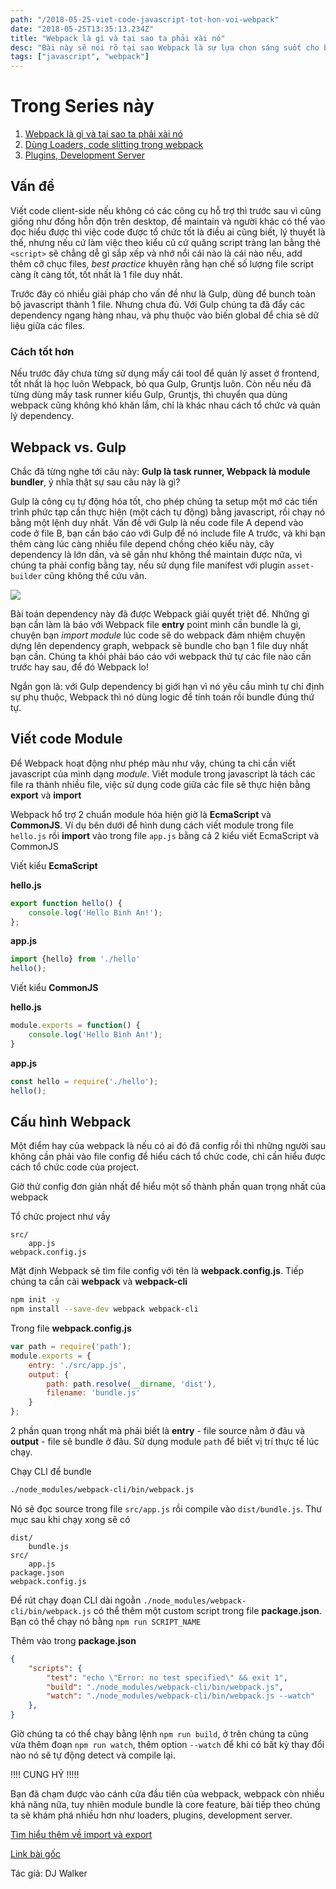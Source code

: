 ```yaml
---
path: "/2018-05-25-viet-code-javascript-tot-hon-voi-webpack"
date: "2018-05-25T13:35:13.234Z"
title: "Webpack là gì và tại sao ta phải xài nó"
desc: "Bài này sẽ nói rõ tại sao Webpack là sự lựa chọn sáng suốt cho bundle javascript"
tags: ["javascript", "webpack"]
---
```


# Trong Series này
1.  [Webpack là gì và tại sao ta phải xài nó](2018-05-25-viet-code-javascript-tot-hon-voi-webpack)
2. [Dùng Loaders, code slitting trong webpack](2018-05-27-huong-dan-webpack-4-cho-nguoi-moi-bat-dau)
3. [Plugins, Development Server](2018-05-28-huong-dan-webpack-4-cho-nguoi-moi-bat-dau-phan-3)



## Vấn đề

Viết code client-side nếu không có các công cụ hỗ trợ thì trước sau vì cũng giống như đống hỗn độn trên desktop, để maintain và người khác có thể vào đọc hiểu được thì việc code được tổ chức tốt là điều ai cũng biết, lý thuyết là thế, nhưng nếu cứ làm việc theo kiểu cũ cứ quăng script tràng lan bằng thẻ `<script>` sẽ chẳng dễ gì sắp xếp và nhớ nổi cái nào là cái nào nếu, add thêm cỡ chục files, *best practice* khuyên rằng hạn chế số lượng file script càng ít càng tốt, tốt nhất là 1 file duy nhất.

Trước đây có nhiều giải pháp cho vấn đề như là Gulp, dùng để bunch toàn bộ javascript thành 1 file. Nhưng chưa đủ. Với Gulp chúng ta đã đẩy các dependency ngang hàng nhau, và phụ thuộc vào biến global để chia sẽ dữ liệu giữa các files.

### Cách tốt hơn

Nếu trước đây chưa từng sử dụng mấy cái tool để quản lý asset ở frontend, tốt nhất là học luôn Webpack, bỏ qua Gulp, Gruntjs luôn. Còn nếu nếu đã từng dùng mấy task runner kiểu Gulp, Gruntjs, thì chuyển qua dùng webpack cũng không khó khăn lắm, chỉ là khác nhau cách tổ chức và quản lý dependency.

## Webpack vs. Gulp

Chắc đã từng nghe tới câu này: **Gulp là task runner, Webpack là module bundler**, ý nhĩa thật sự sau câu này là gì?

Gulp là công cụ tự động hóa tốt, cho phép chúng ta setup một mớ các tiến trình phức tạp cần thực hiện (một cách tự động) bằng javascript, rồi chạy nó bằng một lệnh duy nhất. Vấn đề với Gulp là nếu code file A depend vào code ở file B, bạn cần báo cáo với Gulp để nó include file A trước, và khi bạn thêm càng lúc càng nhiều file depend chồng chéo kiểu này, cây dependency là lớn dần, và sẽ gần như không thể maintain được nữa, vì chúng ta phải config bằng tay, nếu sử dụng file manifest với plugin `asset-builder` cũng không thể cứu vãn.

![](https://res.cloudinary.com/forestry-demo/image/fetch/c_limit,dpr_auto,f_auto,q_80,w_674/https://forestry.io/uploads/2018/03/webpack_fighter_of_the_gulpstack_champion_of_the_bundle.png)

Bài toán dependency này đã được Webpack giải quyết triệt để. Những gì bạn cần làm là báo với Webpack file **entry** point mình cần bundle là gì, chuyện bạn *import module* lúc code sẽ do webpack đảm nhiệm chuyện dựng lên dependency graph, webpack sẽ bundle cho bạn 1 file duy nhất bạn cần. Chúng ta khỏi phải báo cáo với webpack thứ tự các file nào cần trước hay sau, để đó Webpack lo!

Ngắn gọn là: với Gulp dependency bị giới hạn vì nó yêu cầu mình tự chỉ định sự phụ thuộc, Webpack thì nó dùng logic để tính toán rồi bundle đúng thứ tự.

## Viết code Module

Để Webpack hoạt động như phép màu như vậy, chúng ta chỉ cần viết javascript của mình dạng *module*. Viết module trong javascript là tách các file ra thành nhiều file, việc sử dụng code giữa các file sẽ thực hiện bằng **export** và **import**

Webpack hổ trợ 2 chuẩn module hóa hiện giờ là **EcmaScript** và  **CommonJS**. Ví dụ bên dưới để hình dung cách viết module trong file `hello.js` rồi **import** vào trong file `app.js` bằng cả 2 kiểu viết EcmaScript và CommonJS

Viết kiểu **EcmaScript**

**hello.js**

```js
export function hello() {
    console.log('Hello Binh An!');
};
```

**app.js**

```js
import {hello} from './hello'
hello();
```

Viết kiểu **CommonJS**

**hello.js**

```js
module.exports = function() {
    console.log('Hello Bình An!');
}
```

**app.js**

```js
const hello = require('./hello');
hello();
```

## Cấu hình Webpack

Một điểm hay của webpack là nếu có ai đó đã config rồi thì những người sau không cần phải vào file config để hiểu cách tổ chức code, chỉ cần hiểu được cách tổ chức code của project.

Giờ thử config đơn giản nhất để hiểu một số thành phần quan trọng nhất của webpack

Tổ chức project như vầy

```basic
src/
    app.js
webpack.config.js
```

Mặt định Webpack sẽ tìm file config với tên là **webpack.config.js**. Tiếp chúng ta cần cài **webpack** và **webpack-cli**

```bash
npm init -y
npm install --save-dev webpack webpack-cli
```

Trong file **webpack.config.js**

```js
var path = require('path');
module.exports = {
    entry: './src/app.js',
    output: {
        path: path.resolve(__dirname, 'dist'),
        filename: 'bundle.js'
    }
};
```

2 phần quan trọng nhất mà phải biết là **entry** - file source nằm ở đâu và **output** - file sẽ bundle ở đâu. Sử dụng module `path` để biết vị trí thực tế lúc chạy.

Chạy CLI để bundle

```bash
./node_modules/webpack-cli/bin/webpack.js
```

Nó sẽ đọc source trong file `src/app.js` rồi compile vào `dist/bundle.js`. Thư mục sau khi chạy xong sẽ có

```basic
dist/
    bundle.js
src/
    app.js
package.json
webpack.config.js
```

Để rút chạy đoạn CLI dài ngoằn `./node_modules/webpack-cli/bin/webpack.js` có thể thêm một custom script trong file **package.json**. Bạn có thể chạy nó bằng `npm run SCRIPT_NAME`

Thêm vào trong **package.json**

```json
{    
    "scripts": {
        "test": "echo \"Error: no test specified\" && exit 1",
        "build": "./node_modules/webpack-cli/bin/webpack.js",
        "watch": "./node_modules/webpack-cli/bin/webpack.js --watch"
    },
}
```

Giờ chúng ta có thể chạy bằng lệnh `npm run build`, ở trên chúng ta cũng vừa thêm đoạn `npm run watch`, thêm option `--watch` để khi có bất kỳ thay đổi nào nó sẽ tự động detect và compile lại.

!!!! CUNG HỶ !!!!!

Bạn đã chạm được vào cánh cửa đầu tiên của webpack, webpack còn nhiều khả năng nữa, tuy nhiên module bundle là core feature, bài tiếp theo chúng ta sẽ khám phá nhiều hơn như loaders, plugins, development server.

[Tìm hiểu thêm về import và export](2017-10-18-import-va-export-trong-javascript)


[Link bài gốc](https://forestry.io/blog/write-better-javascript-with-webpack/)

Tác giả: DJ Walker